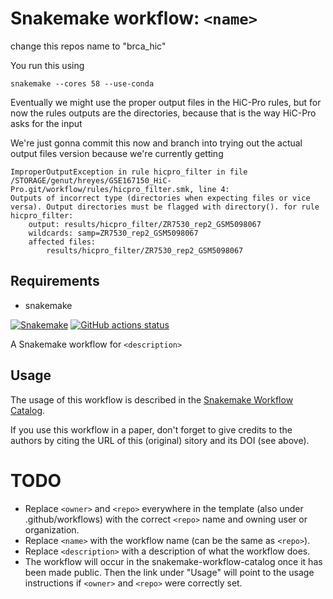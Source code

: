 # Snakemake workflow: `<name>`

change this repos name to "brca_hic"


You run this using

`snakemake --cores 58 --use-conda`


Eventually we might use the proper output files in the HiC-Pro rules, but for now the rules outputs are the directories, because that is the way HiC-Pro asks for the input

We're just gonna commit this now and branch into trying out the actual output files version because we're currently getting

```
ImproperOutputException in rule hicpro_filter in file /STORAGE/genut/hreyes/GSE167150_HiC-Pro.git/workflow/rules/hicpro_filter.smk, line 4:
Outputs of incorrect type (directories when expecting files or vice versa). Output directories must be flagged with directory(). for rule hicpro_filter:
    output: results/hicpro_filter/ZR7530_rep2_GSM5098067
    wildcards: samp=ZR7530_rep2_GSM5098067
    affected files:
        results/hicpro_filter/ZR7530_rep2_GSM5098067
``` 

## Requirements

- snakemake





[![Snakemake](https://img.shields.io/badge/snakemake-≥6.3.0-brightgreen.svg)](https://snakemake.github.io)
[![GitHub actions status](https://github.com/<owner>/<repo>/workflows/Tests/badge.svg?branch=main)](https://github.com/<owner>/<repo>/actions?query=branch%3Amain+workflow%3ATests)


A Snakemake workflow for `<description>`


## Usage

The usage of this workflow is described in the [Snakemake Workflow Catalog](https://snakemake.github.io/snakemake-workflow-catalog/?usage=<owner>%2F<repo>).

If you use this workflow in a paper, don't forget to give credits to the authors by citing the URL of this (original) <repo>sitory and its DOI (see above).

# TODO

* Replace `<owner>` and `<repo>` everywhere in the template (also under .github/workflows) with the correct `<repo>` name and owning user or organization.
* Replace `<name>` with the workflow name (can be the same as `<repo>`).
* Replace `<description>` with a description of what the workflow does.
* The workflow will occur in the snakemake-workflow-catalog once it has been made public. Then the link under "Usage" will point to the usage instructions if `<owner>` and `<repo>` were correctly set.
